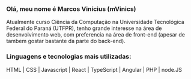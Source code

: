 ### Olá, meu nome é Marcos Vinícius (mVinics)

Atualmente curso Ciência da Computação na Universidade Tecnológica Federal do Paraná (UTFPR), tenho grande interesse na área de desenvolvimento
web, com preferencia na área de front-end (apesar de tambem gostar bastante da parte do back-end).

### Linguagens e tecnologias mais utilizadas:
HTML | CSS | Javascript | React | TypeScript | Angular | PHP | node.JS
